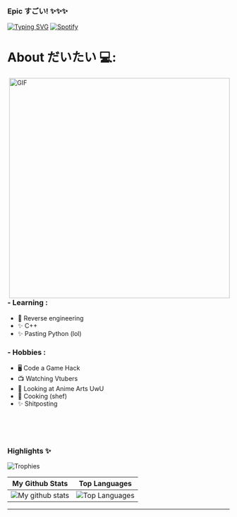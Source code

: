 ### Epic すごい! ✨✨✨
[![Typing SVG](https://readme-typing-svg.herokuapp.com?color=F70000&lines=%22Sometimes+to+Win%2C+You've+Got+to+Sin.%22)](https://git.io/typing-svg)
[![Spotify](https://novatorem.vercel.app/api/spotify)](https://open.spotify.com/track/0t3ZvGKlmYmVsDzBJAXK8C?si=633450975dfb4998)

# About だいたい 💻:

<img hight="400" width="500" alt="GIF" align="right" src="https://github.com/PixelGM/PixelGM/blob/main/assets/1936.gif">

### - Learning :
- 🔧 Reverse engineering
- ✨ C++
- ✨ Pasting Python (lol)

### - Hobbies : 
- 🖥️ Code a Game Hack
- 📺 Watching Vtubers
- 🎨 Looking at Anime Arts UwU
- 🍳 Cooking (shef)
- ✨ Shitposting

</br>
</br>
</br>

### Highlights ✨

![Trophies](https://github-profile-trophy.vercel.app/?username=danielkrupinski&theme=darkhub&column=5&margin-w=15&margin-h=15)



|                                                 My Github Stats                                                 |                                                      Top Languages                                                      |
| :-------------------------------------------------------------------------------------------------------------: | :---------------------------------------------------------------------------------------------------------------------: |
| ![My github stats](https://github-readme-stats.vercel.app/api?username=PixelGM&show_icons=true&theme=radical) | ![Top Languages](https://github-readme-stats.vercel.app/api/top-langs/?username=PixelGM&layout=compact&theme=radical) |

---
